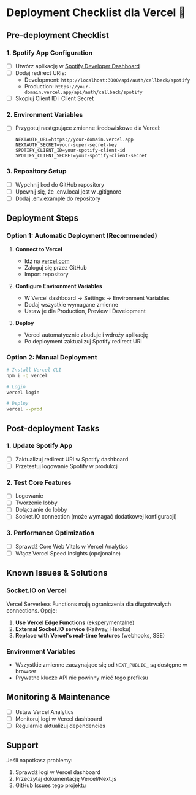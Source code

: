# Deployment Checklist dla Vercel 🚀

## Pre-deployment Checklist

### 1. Spotify App Configuration
- [ ] Utwórz aplikację w [Spotify Developer Dashboard](https://developer.spotify.com/dashboard)
- [ ] Dodaj redirect URIs:
  - Development: `http://localhost:3000/api/auth/callback/spotify`
  - Production: `https://your-domain.vercel.app/api/auth/callback/spotify`
- [ ] Skopiuj Client ID i Client Secret

### 2. Environment Variables
- [ ] Przygotuj następujące zmienne środowiskowe dla Vercel:
  ```
  NEXTAUTH_URL=https://your-domain.vercel.app
  NEXTAUTH_SECRET=your-super-secret-key
  SPOTIFY_CLIENT_ID=your-spotify-client-id
  SPOTIFY_CLIENT_SECRET=your-spotify-client-secret
  ```

### 3. Repository Setup
- [ ] Wypchnij kod do GitHub repository
- [ ] Upewnij się, że .env.local jest w .gitignore
- [ ] Dodaj .env.example do repository

## Deployment Steps

### Option 1: Automatic Deployment (Recommended)

1. **Connect to Vercel**
   - Idź na [vercel.com](https://vercel.com)
   - Zaloguj się przez GitHub
   - Import repository

2. **Configure Environment Variables**
   - W Vercel dashboard → Settings → Environment Variables
   - Dodaj wszystkie wymagane zmienne
   - Ustaw je dla Production, Preview i Development

3. **Deploy**
   - Vercel automatycznie zbuduje i wdroży aplikację
   - Po deployment zaktualizuj Spotify redirect URI

### Option 2: Manual Deployment

```bash
# Install Vercel CLI
npm i -g vercel

# Login
vercel login

# Deploy
vercel --prod
```

## Post-deployment Tasks

### 1. Update Spotify App
- [ ] Zaktualizuj redirect URI w Spotify dashboard
- [ ] Przetestuj logowanie Spotify w produkcji

### 2. Test Core Features
- [ ] Logowanie
- [ ] Tworzenie lobby
- [ ] Dołączanie do lobby
- [ ] Socket.IO connection (może wymagać dodatkowej konfiguracji)

### 3. Performance Optimization
- [ ] Sprawdź Core Web Vitals w Vercel Analytics
- [ ] Włącz Vercel Speed Insights (opcjonalne)

## Known Issues & Solutions

### Socket.IO on Vercel
Vercel Serverless Functions mają ograniczenia dla długotrwałych connections. Opcje:

1. **Use Vercel Edge Functions** (eksperymentalne)
2. **External Socket.IO service** (Railway, Heroku)
3. **Replace with Vercel's real-time features** (webhooks, SSE)

### Environment Variables
- Wszystkie zmienne zaczynające się od `NEXT_PUBLIC_` są dostępne w browser
- Prywatne klucze API nie powinny mieć tego prefiksu

## Monitoring & Maintenance

- [ ] Ustaw Vercel Analytics
- [ ] Monitoruj logi w Vercel dashboard
- [ ] Regularnie aktualizuj dependencies

## Support

Jeśli napotkasz problemy:
1. Sprawdź logi w Vercel dashboard
2. Przeczytaj dokumentację Vercel/Next.js
3. GitHub Issues tego projektu
